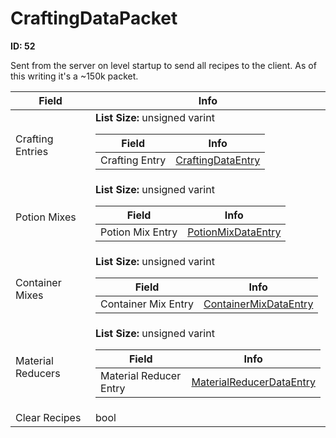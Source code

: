 # CraftingDataPacket

__ID: 52__

Sent from the server on level startup to send all recipes to the client. As of this writing it's a ~150k packet.

<table><thead><tr><th>Field</th><th>Info</th></tr></thead><tbody>
<tr><td>Crafting Entries</td><td><b>List Size:</b> unsigned varint
  <table><thead><tr><th>Field</th><th>Info</th></tr></thead><tbody>
  <tr><td>Crafting Entry</td><td><a href="../types/CraftingDataEntry.md">CraftingDataEntry</a></td></tr>
  </tbody></table></td></tr>
<tr><td>Potion Mixes</td><td><b>List Size:</b> unsigned varint
  <table><thead><tr><th>Field</th><th>Info</th></tr></thead><tbody>
  <tr><td>Potion Mix Entry</td><td><a href="../types/PotionMixDataEntry.md">PotionMixDataEntry</a></td></tr>
  </tbody></table></td></tr>
<tr><td>Container Mixes</td><td><b>List Size:</b> unsigned varint
  <table><thead><tr><th>Field</th><th>Info</th></tr></thead><tbody>
  <tr><td>Container Mix Entry</td><td><a href="../types/ContainerMixDataEntry.md">ContainerMixDataEntry</a></td></tr>
  </tbody></table></td></tr>
<tr><td>Material Reducers</td><td><b>List Size:</b> unsigned varint
  <table><thead><tr><th>Field</th><th>Info</th></tr></thead><tbody>
  <tr><td>Material Reducer Entry</td><td><a href="../types/MaterialReducerDataEntry.md">MaterialReducerDataEntry</a></td></tr>
  </tbody></table></td></tr>
<tr><td>Clear Recipes</td><td>bool</td></tr>
</tbody></table>
